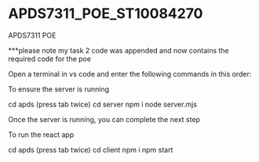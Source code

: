 # APDS7311_POE_ST10084270
APDS7311 POE

***please note my task 2 code was appended and now contains the required code for the poe

Open a terminal in vs code and enter the following commands in this order:


To ensure the server is running

cd apds (press tab twice) 
cd server
npm i
node server.mjs 


Once the server is running, you can complete the next step

To run the react app

cd apds (press tab twice)
cd client
npm i
npm start

